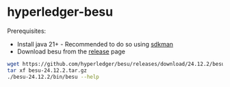 # hyperledger-besu

Prerequisites:
- Install java 21+ - Recommended to do so using [sdkman](https://sdkman.io/)
- Download besu from the [release](https://github.com/hyperledger/besu/releases) page

```bash
wget https://github.com/hyperledger/besu/releases/download/24.12.2/besu-24.12.2.tar.gz
tar xf besu-24.12.2.tar.gz       
./besu-24.12.2/bin/besu --help
```
